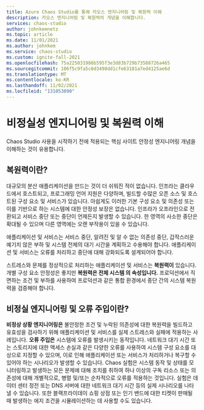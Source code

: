 ```yaml
---
title: Azure Chaos Studio를 통해 카오스 엔지니어링 및 복원력 이해
description: 카오스 엔지니어링 및 복원력의 개념을 이해합니다.
services: chaos-studio
author: johnkemnetz
ms.topic: article
ms.date: 11/01/2021
ms.author: johnkem
ms.service: chaos-studio
ms.custom: ignite-fall-2021
ms.openlocfilehash: 75a225031986b595f3e3d83b729b73588726a465
ms.sourcegitcommit: 106f5c9fa5c6d3498dd1cfe63181a7ed4125ae6d
ms.translationtype: MT
ms.contentlocale: ko-KR
ms.lasthandoff: 11/02/2021
ms.locfileid: "131053090"
---
```

# <a name="understanding-chaos-engineering-and-resilience"></a>비정실성 엔지니어링 및 복원력 이해

Chaos Studio 사용을 시작하기 전에 적용되는 핵심 사이트 안정성 엔지니어링 개념을 이해하는 것이 유용합니다.

## <a name="what-is-resilience"></a>복원력이란?

대규모의 분산 애플리케이션을 만드는 것이 더 쉬워진 적이 없습니다. 인프라는 클라우드에서 호스트되고, 프로그래밍 언어 지원은 다양하며, 빌드할 수많은 오픈 소스 및 호스트된 구성 요소 및 서비스가 있습니다. 아쉽게도 이러한 기본 구성 요소 및 의존성 또는 이를 기반으로 하는 시스템에 대한 안정성 보장은 없습니다. 인프라가 오프라인으로 전환되고 서비스 중단 또는 중단이 언제든지 발생할 수 있습니다. 한 영역의 사소한 중단은 확대될 수 있으며 다른 영역에는 오랜 부작용이 있을 수 있습니다. 

애플리케이션 및 서비스는 서비스 중단, 알려진 및 알 수 없는 의존성 중단, 갑작스러운 예기치 않은 부하 및 시스템 전체의 대기 시간을 계획하고 수용해야 합니다. 애플리케이션 및 서비스는 오류를 처리하고 중단에 대해 강화되도록 설계되어야 합니다. 

스트레스와 문제를 정상적으로 처리하는 애플리케이션 및 서비스는 **복원력이** 있습니다. 개별 구성 요소 안정성은 좋지만 **복원력은 전체 시스템 의 속성입니다.** 프로덕션에서 직면하는 조건 및 부하를 사용하여 프로덕션과 같은 통합 환경에서 종단 간의 시스템 복원력을 검증해야 합니다.

## <a name="what-are-chaos-engineering-and-fault-injection"></a>비정실 엔지니어링 및 오류 주입이란?

**비정상 상황 엔지니어링은** 불안정한 조건 및 누락된 의존성에 대한 복원력을 빌드하고 유효성을 검사하기 위해 애플리케이션 및 서비스를 실제 스트레스와 실패에 적용하는 사례입니다. **오류 주입은** 시스템에 오류를 발생시키는 동작입니다. 네트워크 대기 시간 또는 스토리지에 대한 액세스 손실과 같은 다양한 오류를 사용하여 시스템 구성 요소를 대상으로 지정할 수 있으며, 이로 인해 애플리케이션 또는 서비스가 처리하거나 복구할 수 있어야 하는 시나리오가 발생할 수 있습니다. Chaos 실험은 시스템 동작 및 상태를 모니터링하고 발생하는 모든 문제에 대해 조치를 취하여 하나 이상의 구독 리소스 또는 의존성에 대해 개별적으로, 병렬 및/또는 순차적으로 오류를 적용하는 것입니다. 실험은 데이터 센터 정전 또는 DNS 서버에 대한 네트워크 대기 시간 등의 실제 시나리오를 나타낼 수 있습니다. 또한 블랙프라이데이 쇼핑 상점 또는 인기 밴드에 대한 티켓이 판매될 때 발생하는 에지 조건을 시뮬레이션하는 데 사용할 수도 있습니다.
